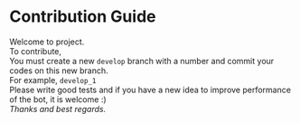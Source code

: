 # Contribution Guide 

Welcome to project.</br> 
To contribute,</br>
You must create a new `develop` branch with a number and commit your codes on this new branch. </br>
For example, `develop_1`
</br>
Please write good tests and if you have a new idea to improve performance of the bot, it is welcome :) </br>
_Thanks and best regards._

